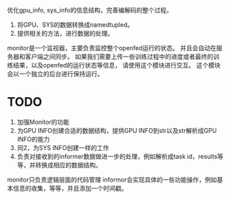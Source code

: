 优化gpu_info, sys_info的信息结构，完善编解码的整个过程。
1. 将GPU、SYS的数据转换成namedtupled。
2. 提供相关的方法，进行数据的处理。

monitor是一个监视器，主要负责监控整个openfed运行的状态。
并且会自动在服务器和客户端之间同步。
如果我们需要上传一些训练过程中的进度或者最终的训练结果，以及openfed的运行状态等信息，
请使用这个模块进行交互。
这个模块会以一个独立的后台进行保持运行。

# TODO
1. 加强Monitor的功能
2. 为GPU INFO创建合适的数据结构，提供GPU INFO到str以及str解析成GPU INFO的能力
3. 同2，为SYS INFO创建一样的工作
4. 负责对接收到的informer数据做进一步的处理，例如解析成task id，results等等，并转换成相应的数据结构。


monitor只负责逻辑层面的代码管理
informor会实现具体的一些功能操作，例如基本信息的收集，等等，并且添加一个时间戳。